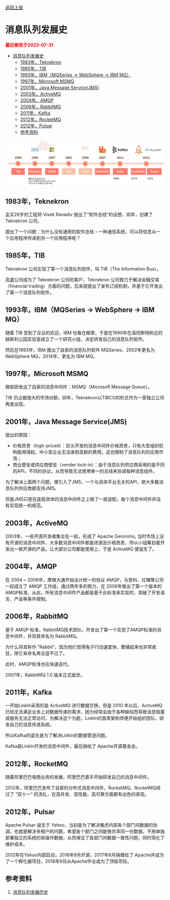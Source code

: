 [返回上层](./README.md)

# 消息队列发展史

<strong><font color="red">最后修改于2023-07-31</font></strong>

- [消息队列发展史](#消息队列发展史)
  - [1983年，Teknekron](#1983年teknekron)
  - [1985年，TIB](#1985年tib)
  - [1993年，IBM（MQSeries → WebSphere → IBM MQ）](#1993年ibmmqseries--websphere--ibm-mq)
  - [1997年，Microsoft MSMQ](#1997年microsoft-msmq)
  - [2001年，Java Message Service(JMS)](#2001年java-message-servicejms)
  - [2003年，ActiveMQ](#2003年activemq)
  - [2004年，AMQP](#2004年amqp)
  - [2006年，RabbitMQ](#2006年rabbitmq)
  - [2011年，Kafka](#2011年kafka)
  - [2012年，RocketMQ](#2012年rocketmq)
  - [2012年，Pulsar](#2012年pulsar)
  - [参考资料](#参考资料)


<div align=center><img src="./message-queue-timeline/message-queue-histroy.jpg"></div>

## 1983年，Teknekron
孟买26岁的工程师 Vivek Ranadiv 提出了“软件总线”的设想，同年，创建了 Teknekron 公司。

提出了一个问题：为什么没有通用的软件总线 – 一种通信系统，可以将信息从一个应用程序传递到另一个应用程序呢？

## 1985年，TIB
Teknekron 公司实现了第一个消息队列软件，叫 TIB（The Information Bus）。

高盛公司成为了 Teknekron 公司的客户，Teknekron 公司致力于解决金融交易（financial trading）方面的问题，后来就提出了发布订阅机制，并基于它开发出了第一个消息队列软件。

## 1993年，IBM（MQSeries → WebSphere → IBM MQ）
随着 TIB 受到了企业的欢迎，IBM 也看在眼里，于是在1990年在温彻斯特附近的赫斯利公园实验室成立了一个研究小组，决定研发自己的消息队列软件。

然后在1993年，IBM 推出了自家的消息队列软件 MQSeries，2002年更名为WebSphere MQ，2014年，更名为 IBM MQ。

## 1997年，Microsoft MSMQ
微软研发出了自家的消息中间件：MSMQ（Microsoft Message Queue）。

TIB 仍占据很大的市场份额，同年，Teknekron以TIBCO的形式作为一家独立公司再度出现。

## 2001年，Java Message Service(JMS)
提出的原因：
* 价格昂贵（high-priced）：巨头开发的消息中间件价格昂贵，只有大型组织机构能用得起，中小型企业无法承担高额的费用，这也限制了消息队列的应用市场；
* 商业壁垒或供应商壁垒（vender lock-in）：由于消息队列供应商采用的是不同的API，不同的协议，从而导致无法使用单一的总线来协调每种消息组件。

为了解决上面两个问题，便引入了JMS，一个与具体平台无关的API，绝大多数消息队列供应商都支持JMS。

但是JMS只是在底层具体的消息中间件之上做了一层适配，每个消息中间件并没有实现统一的规范。

## 2003年，ActiveMQ
2003年，一些开源开发者集合在一起，形成了 Apache Geronimo, 当时市场上没有开源的消息中间件，大多数消息中间件都是闭源且价格昂贵，所以小组筹划着开发出一款开源的产品，让大部分公司都能使用上，于是 ActiveMQ 便诞生了。

## 2004年，AMQP
在 2004 ~ 2006年，摩根大通开始设计统一的协议 AMQP，与思科、红帽等公司一起成立了 AMQP 工作组，通过两年多的努力，在 2006年推出了第一个版本的AMQP标准，从此，所有消息中间件产品都是基于此标准来实现的，突破了开发语言、产品等条件限制。

## 2006年，RabbitMQ
基于 AMQP 标准，RabbitMQ技术团队，开发出了第一个实现了AMQP标准的消息中间件，并将其命名为 RabbitMQ。

为什么将其称作 ”Rabbit“，因为他们觉得兔子行动速度快，繁殖起来也非常疯狂，用它来命名再合适不过了。

此时，AMQP标准也在快速迭代。

2007年，RabbitMQ 1.0 版本正式面世。

## 2011年，Kafka
一开始LinkIn采用的是 ActiveMQ 进行数据交换，但是 2010 年以后，ActiveMQ 已经无法满足业务上对数据传递的需求，因为经常会由于各种缺陷而导致消息阻塞或服务无法正常访问，为解决这个为题，LinkIn的首席架构师便开始组织团队，研发自己的消息传递系统。

所以Kafka的诞生是为了解决LinkIn的数据管道问题。

Kafka是LinkIn开发的消息中间件，最后捐给了 Apache开源基金会。

## 2012年，RocketMQ
随着阿里巴巴电商业务的发展，阿里巴巴着手开始研发自己的消息中间件。

2012年，阿里巴巴发布了自家的分布式消息中间件，RocketMQ。RocketMQ经过了 ”双十一“ 的洗礼，在高并发、高性能、高可靠方面都有出色的表现。

## 2012年，Pulsar
Apache Pulsar 诞生于 Yahoo，当初是为了解决雅虎内部各个部门间数据的协调，也就是解决多租户的问题，希望各个部门之间能够共享同一份数据，不用单独部署独立的系统的来操作数据，从而保证了各部门间数据一致性问题，同时简化了维护成本。

2012年在Yahoo内部启动，2016年9月开源，2017年6月捐赠给了 Apache并成为了一个孵化器项目，2018年9月从Apache毕业成为了顶级项目。

## 参考资料
1. [消息队列发展历史](https://aris.org.cn/archives/xiao-xi-dui-lie-fa-zhan-li-shi)